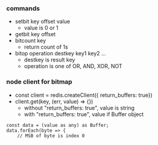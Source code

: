 ### commands
  - setbit key offset value
    - value is 0 or 1
  - getbit key offset
  - bitcount key
    - return count of 1s
  - bitop operation destkey key1 key2 ...
    - destkey is result key
    - operation is one of OR, AND, XOR, NOT

### node client for bitmap
  - const client = redis.createClient({ return_buffers: true})
  - client.get(key, (err, value) => {})
    - without "return_buffers: true", value is string
    - with "return_buffers: true", value if Buffer object
```
const data = (value as any) as Buffer;
data.forEach(byte => {
    // MSB of byte is index 0
```

